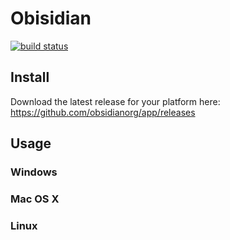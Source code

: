 Obisidian
=========

[![build status](https://secure.travis-ci.org/obsidianorg/app.svg)](http://travis-ci.org/obsidianorg/app)


Install
-------

Download the latest release for your platform here:
https://github.com/obsidianorg/app/releases


Usage
-----

### Windows

### Mac OS X

### Linux

